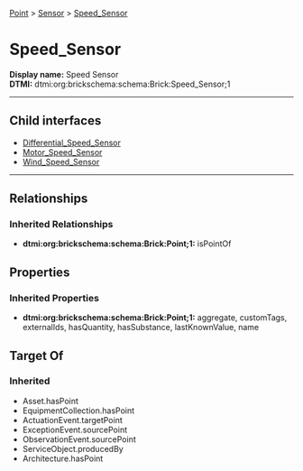 [Point](../../Point.md) > [Sensor](../Sensor.md) > [Speed_Sensor](#)
# Speed_Sensor

**Display name:** Speed Sensor<br />
**DTMI:** dtmi:org:brickschema:schema:Brick:Speed_Sensor;1

---


## Child interfaces
* [Differential_Speed_Sensor](Differential_Speed_Sensor.md)
* [Motor_Speed_Sensor](Motor_Speed_Sensor.md)
* [Wind_Speed_Sensor](Wind_Speed_Sensor.md)

---
## Relationships
### Inherited Relationships
* **dtmi:org:brickschema:schema:Brick:Point;1:** isPointOf
## Properties
### Inherited Properties
* **dtmi:org:brickschema:schema:Brick:Point;1:** aggregate, customTags, externalIds, hasQuantity, hasSubstance, lastKnownValue, name
## Target Of
### Inherited
* Asset.hasPoint
* EquipmentCollection.hasPoint
* ActuationEvent.targetPoint
* ExceptionEvent.sourcePoint
* ObservationEvent.sourcePoint
* ServiceObject.producedBy
* Architecture.hasPoint
